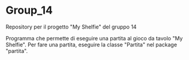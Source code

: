 # Group_14
Repository per il progetto "My Shelfie" del gruppo 14

Programma che permette di eseguire una partita al gioco da tavolo "My Shelfie". Per fare una partita, eseguire la classe "Partita" nel package "partita".
